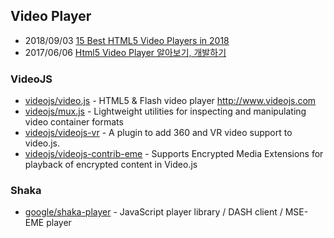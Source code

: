 

## Video Player
- 2018/09/03 [15 Best HTML5 Video Players in 2018](https://www.alltechnerd.com/best-html5-video-players/)
- 2017/06/06 [Html5 Video Player 알아보기, 개발하기](https://bkim.tistory.com/11)


### VideoJS
- [videojs/video.js](https://github.com/videojs/video.js) - HTML5 & Flash video player http://www.videojs.com
- [videojs/mux.js](https://github.com/videojs/mux.js) - Lightweight utilities for inspecting and manipulating video container formats
- [videojs/videojs-vr](https://github.com/videojs/videojs-vr) - A plugin to add 360 and VR video support to video.js.
- [videojs/videojs-contrib-eme](https://github.com/videojs/videojs-contrib-eme) - Supports Encrypted Media Extensions for playback of encrypted content in Video.js

### Shaka
- [google/shaka-player](https://github.com/google/shaka-player) - JavaScript player library / DASH client / MSE-EME player
